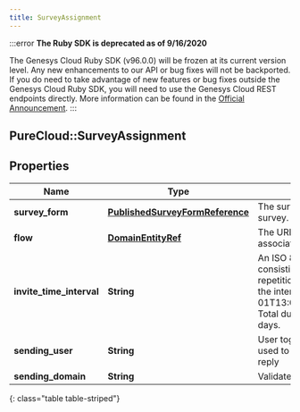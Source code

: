 ```yaml
---
title: SurveyAssignment
---
```


:::error
**The Ruby SDK is deprecated as of 9/16/2020**

The Genesys Cloud Ruby SDK (v96.0.0) will be frozen at its current version level. Any new enhancements to our API or bug fixes will not be backported. If you do need to take advantage of new features or bug fixes outside the Genesys Cloud Ruby SDK, you will need to use the Genesys Cloud REST endpoints directly. More information can be found in the [Official Announcement](https://developer.mypurecloud.com/forum/t/announcement-genesys-cloud-ruby-sdk-end-of-life/8850).
:::


## PureCloud::SurveyAssignment

## Properties

|Name | Type | Description | Notes|
|------------ | ------------- | ------------- | -------------|
| **survey_form** | [**PublishedSurveyFormReference**](PublishedSurveyFormReference.html) | The survey form used for this survey. | [optional] |
| **flow** | [**DomainEntityRef**](DomainEntityRef.html) | The URI reference to the flow associated with this survey. | [optional] |
| **invite_time_interval** | **String** | An ISO 8601 repeated interval consisting of the number of repetitions, the start datetime, and the interval (e.g. R2/2018-03-01T13:00:00Z/P1M10DT2H30M). Total duration must not exceed 90 days. | [optional] |
| **sending_user** | **String** | User together with sendingDomain used to send email, null to use no-reply | [optional] |
| **sending_domain** | **String** | Validated email domain, required | |
{: class="table table-striped"}


